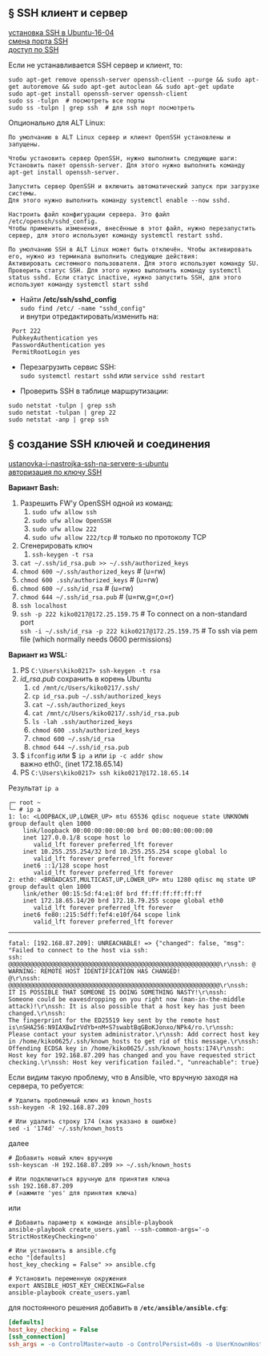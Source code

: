 ## § SSH клиент и сервер
[установка SSH в Ubuntu-16-04](https://losst.pro/ustanovka-ssh-ubuntu-16-04)
<br/> [смена порта SSH](https://losst.pro/smena-porta-ssh)
<br/> [доступ по SSH](https://www.altlinux.org/Доступ_по_SSH)

Если не устанавливается SSH сервер и клиент, то:
```
sudo apt-get remove openssh-server openssh-client --purge && sudo apt-get autoremove && sudo apt-get autoclean && sudo apt-get update
sudo apt-get install openssh-server openssh-client
sudo ss -tulpn  # посмотреть все порты
sudo ss -tulpn | grep ssh  # для ssh порт посмотреть
```

Опционально для ALT Linux:
```
По умолчанию в ALT Linux сервер и клиент OpenSSH установлены и запущены.

Чтобы установить сервер OpenSSH, нужно выполнить следующие шаги:
Установить пакет openssh-server. Для этого нужно выполнить команду apt-get install openssh-server.

Запустить сервер OpenSSH и включить автоматический запуск при загрузке системы.
Для этого нужно выполнить команду systemctl enable --now sshd.

Настроить файл конфигурации сервера. Это файл /etc/openssh/sshd_config.
Чтобы применить изменения, внесённые в этот файл, нужно перезапустить сервер, для этого используют команду systemctl restart sshd.

По умолчанию SSH в ALT Linux может быть отключён. Чтобы активировать его, нужно из терминала выполнить следующие действия:
Активировать системного пользователя. Для этого используют команду SU.
Проверить статус SSH. Для этого нужно выполнить команду systemctl status sshd. Если статус inactive, нужно запустить SSH, для этого используют команду systemctl start sshd
```

- Найти **/etc/ssh/sshd_config**
<br/> `sudo find /etc/ -name "sshd_config"`
<br/>  и внутри отредактировать/изменить на:
```console
 Port 222
 PubkeyAuthentication yes
 PasswordAuthentication yes
 PermitRootLogin yes
```
- Перезагрузить сервис SSH:
<br/> `sudo systemctl restart sshd` или `service sshd restart`

- Проверить SSH в таблице маршрутизации:
```console
sudo netstat -tulpn | grep ssh
sudo netstat -tulpan | grep 22
sudo netstat -anp | grep ssh
```


## § создание SSH ключей и соединения
[ustanovka-i-nastrojka-ssh-na-servere-s-ubuntu](https://help.sweb.ru/ustanovka-i-nastrojka-ssh-na-servere-s-ubuntu_1376.html)
<br/> [авторизация по ключу SSH](https://losst.pro/avtorizatsiya-po-klyuchu-ssh)

**Вариант Bash:**
1) Разрешить FW'у OpenSSH одной из команд:
	1. `sudo ufw allow ssh`
	2. `sudo ufw allow OpenSSH`
	3. `sudo ufw allow 222`
	4. `sudo ufw allow 222/tcp`  # только по протоколу TCP
2) Сгенерировать ключ
   1. `ssh-keygen -t rsa`
4) `cat ~/.ssh/id_rsa.pub >> ~/.ssh/authorized_keys`
5) `chmod 600 ~/.ssh/authorized_keys`  # (u=rw)
6) `chmod 600 .ssh/authorized_keys`  # (u=rw)
7) `chmod 600 ~/.ssh/id_rsa`  # (u=rw)
8) `chmod 644 ~/.ssh/id_rsa.pub`  # (u=rw,g=r,o=r)
9) `ssh localhost`
10) `ssh -p 222 kiko0217@172.25.159.75`  # To connect on a non-standard port
<br/>	`ssh -i ~/.ssh/id_rsa -p 222 kiko0217@172.25.159.75`  # To ssh via pem file (which normally needs 0600 permissions)

**Вариант из WSL:**
1) PS `C:\Users\kiko0217> ssh-keygen -t rsa`
2) *id_rsa.pub* сохранить в корень Ubuntu
	1. `cd /mnt/c/Users/kiko0217/.ssh/`
	2. `cp id_rsa.pub ~/.ssh/authorized_keys`
	3. `cat ~/.ssh/authorized_keys`
	4. `cat /mnt/c/Users/kiko0217/.ssh/id_rsa.pub`
	5. `ls -lah .ssh/authorized_keys`
	6. `chmod 600 .ssh/authorized_keys`
	7. `chmod 600 ~/.ssh/id_rsa`
	8. `chmod 644 ~/.ssh/id_rsa.pub`
3) $ `ifconfig`  или $ `ip a` или `ip -c addr show`
<br/>	важно eth0:, (inet 172.18.65.14)
4) PS `C:\Users\kiko0217> ssh kiko0217@172.18.65.14`

Результат `ip a`
```console
┌─ root ~
└─ # ip a
1: lo: <LOOPBACK,UP,LOWER_UP> mtu 65536 qdisc noqueue state UNKNOWN group default qlen 1000
    link/loopback 00:00:00:00:00:00 brd 00:00:00:00:00:00
    inet 127.0.0.1/8 scope host lo
       valid_lft forever preferred_lft forever
    inet 10.255.255.254/32 brd 10.255.255.254 scope global lo
       valid_lft forever preferred_lft forever
    inet6 ::1/128 scope host
       valid_lft forever preferred_lft forever
2: eth0: <BROADCAST,MULTICAST,UP,LOWER_UP> mtu 1280 qdisc mq state UP group default qlen 1000
    link/ether 00:15:5d:f4:e1:0f brd ff:ff:ff:ff:ff:ff
    inet 172.18.65.14/20 brd 172.18.79.255 scope global eth0
       valid_lft forever preferred_lft forever
    inet6 fe80::215:5dff:fef4:e10f/64 scope link
       valid_lft forever preferred_lft forever
```
---------------

```console
fatal: [192.168.87.209]: UNREACHABLE! => {"changed": false, "msg": "Failed to connect to the host via ssh:
ssh: @@@@@@@@@@@@@@@@@@@@@@@@@@@@@@@@@@@@@@@@@@@@@@@@@@@@@@@@@@@\r\nssh: @
WARNING: REMOTE HOST IDENTIFICATION HAS CHANGED!
@\r\nssh: @@@@@@@@@@@@@@@@@@@@@@@@@@@@@@@@@@@@@@@@@@@@@@@@@@@@@@@@@@@\r\nssh:
IT IS POSSIBLE THAT SOMEONE IS DOING SOMETHING NASTY!\r\nssh:
Someone could be eavesdropping on you right now (man-in-the-middle attack)!\r\nssh: It is also possible that a host key has just been changed.\r\nssh:
The fingerprint for the ED25519 key sent by the remote host is\nSHA256:N9IAXBwIrVdYb+nM+S7swabtBqGBoKJonxo/NPk4/ro.\r\nssh:
Please contact your system administrator.\r\nssh: Add correct host key in /home/kiko0625/.ssh/known_hosts to get rid of this message.\r\nssh:
Offending ECDSA key in /home/kiko0625/.ssh/known_hosts:174\r\nssh:
Host key for 192.168.87.209 has changed and you have requested strict checking.\r\nssh: Host key verification failed.", "unreachable": true}
```

Если видим такую проблему, что в Ansible, что вручную заходя на сервера, то ребуется:

```
# Удалить проблемный ключ из known_hosts
ssh-keygen -R 192.168.87.209

# Или удалить строку 174 (как указано в ошибке)
sed -i '174d' ~/.ssh/known_hosts
```
далее
```
# Добавить новый ключ вручную
ssh-keyscan -H 192.168.87.209 >> ~/.ssh/known_hosts

# Или подключиться вручную для принятия ключа
ssh 192.168.87.209
# (нажмите 'yes' для принятия ключа)
```
или
```
# Добавить параметр к команде ansible-playbook
ansible-playbook create_users.yaml --ssh-common-args='-o StrictHostKeyChecking=no'

# Или установить в ansible.cfg
echo "[defaults]
host_key_checking = False" >> ansible.cfg

# Установить переменную окружения
export ANSIBLE_HOST_KEY_CHECKING=False
ansible-playbook create_users.yaml
```
для постоянного решения добавить в **`/etc/ansible/ansible.cfg`**:
```ini
[defaults]
host_key_checking = False
[ssh_connection]
ssh_args = -o ControlMaster=auto -o ControlPersist=60s -o UserKnownHostsFile=/dev/null -o StrictHostKeyChecking=no
```


